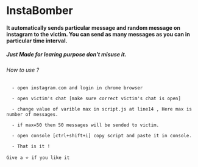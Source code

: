 # InstaBomber

#### It automatically sends particular message and random message on instagram to the victim. You can send as many messages as you can in particular time interval.

##### Just Made for learing purpose don't misuse it. 

<h6>How to use ?</h6>

```
  - open instagram.com and login in chrome browser
  
  - open victim's chat [make sure correct victim's chat is open]
  
  - change value of varible max in script.js at line14 , Here max is number of messages. 
  
  - if max=50 then 50 messages will be sended to victim.
  
  - open console [ctrl+shift+i] copy script and paste it in console.
  
  - That is it !

Give a ⭐ if you like it

